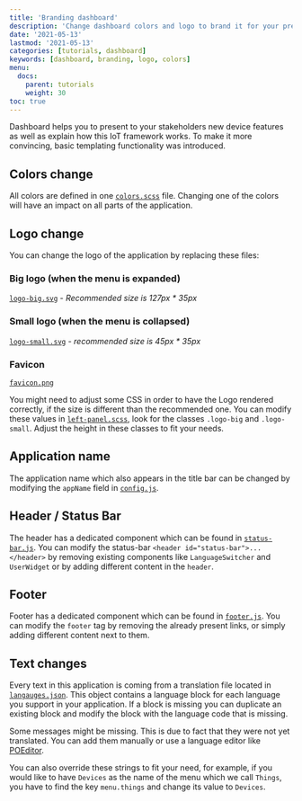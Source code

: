 ```yaml
---
title: 'Branding dashboard'
description: 'Change dashboard colors and logo to brand it for your presentation'
date: '2021-05-13'
lastmod: '2021-05-13'
categories: [tutorials, dashboard]
keywords: [dashboard, branding, logo, colors]
menu:
  docs:
    parent: tutorials
    weight: 30
toc: true
---
```


Dashboard helps you to present to your stakeholders new device features as well as explain how this IoT framework works. To make it more convincing, basic templating functionality was introduced.

## Colors change

All colors are defined in one [`colors.scss`](https://github.com/plgd-dev/cloud/tree/v2/http-gateway/web/src/common/styles/colors.scss) file. Changing one of the colors will have an impact on all parts of the application.

## Logo change

You can change the logo of the application by replacing these files:

### Big logo (when the menu is expanded)

[`logo-big.svg`](https://github.com/plgd-dev/cloud/tree/v2/http-gateway/web/src/assets/img/logo-big.svg) - _Recommended size is 127px \* 35px_

### Small logo (when the menu is collapsed)

[`logo-small.svg`](https://github.com/plgd-dev/cloud/tree/v2/http-gateway/web/src/assets/img/logo-small.svg) - _recommended size is 45px \* 35px_

### Favicon

[`favicon.png`](https://github.com/plgd-dev/cloud/tree/v2/http-gateway/web/public/favicon.png)

You might need to adjust some CSS in order to have the Logo rendered correctly, if the size is different than the recommended one. You can modify these values in [`left-panel.scss`](https://github.com/plgd-dev/cloud/tree/v2/http-gateway/web/src/components/left-panel/left-panel.scss), look for the classes `.logo-big` and `.logo-small`. Adjust the height in these classes to fit your needs.

## Application name

The application name which also appears in the title bar can be changed by modifying the `appName` field in [`config.js`](https://github.com/plgd-dev/cloud/tree/v2/http-gateway/web/src/config.js).

## Header / Status Bar

The header has a dedicated component which can be found in [`status-bar.js`](https://github.com/plgd-dev/cloud/tree/v2/http-gateway/web/src/components/status-bar/status-bar.js). You can modify the status-bar `<header id="status-bar">...</header>` by removing existing components like `LanguageSwitcher` and `UserWidget` or by adding different content in the `header`.

## Footer

Footer has a dedicated component which can be found in [`footer.js`](https://github.com/plgd-dev/cloud/tree/v2/http-gateway/web/src/components/footer/footer.js). You can modify the `footer` tag by removing the already present links, or simply adding different content next to them.

## Text changes

Every text in this application is coming from a translation file located in [`langauges.json`](https://github.com/plgd-dev/cloud/tree/v2/http-gateway/web/src/languages/langauges.json). This object contains a language block for each language you support in your application. If a block is missing you can duplicate an existing block and modify the block with the language code that is missing.

Some messages might be missing. This is due to fact that they were not yet translated. You can add them manually or use a language editor like [POEditor](https://poeditor.com/).

You can also override these strings to fit your need, for example, if you would like to have `Devices` as the name of the menu which we call `Things`, you have to find the key `menu.things` and change its value to `Devices`.
